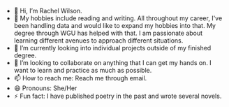 - 👋 Hi, I’m Rachel Wilson.
- 👀 My hobbies include reading and writing. All throughout my career, I've been handling data and would like to expand my hobbies into that. My degree through WGU has helped with that. I am passionate about learning different avenues to approach different situations.
- 🌱 I’m currently looking into individual projects outside of my finished degree.
- 💞️ I’m looking to collaborate on anything that I can get my hands on. I want to learn and practice as much as possible.
- 📫 How to reach me: Reach me through email.
- 😄 Pronouns: She/Her
- ⚡ Fun fact: I have published poetry in the past and wrote several novels.

<!---
rawilwgu/rawilwgu is a ✨ special ✨ repository because its `README.md` (this file) appears on your GitHub profile.
You can click the Preview link to take a look at your changes.
--->

